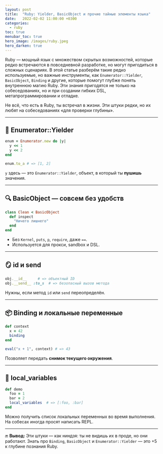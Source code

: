 ```yaml
---
layout: post
title:  "Ruby: Yielder, BasicObject и прочие тайные элементы языка"
date:   2022-02-02 11:00:00 +0300
categories:
  - ruby
toc: true
menubar_toc: true
hero_image: /images/ruby.jpeg
hero_darken: true
---
```

Ruby — мощный язык с множеством скрытых возможностей, которые редко встречаются в повседневной разработке, но могут пригодиться в сложных сценариях. В этой статье разберём такие редко используемые, но важные инструменты, как `Enumerator::Yielder`, `BasicObject`, `Binding` и другие, которые помогут глубже понять внутреннюю магию Ruby. Эти знания пригодятся не только на собеседованиях, но и при создании гибких DSL, метапрограммировании и отладке.

Не всё, что есть в Ruby, ты встречал в жизни. Эти штуки редки, но их любят на собеседованиях «для проверки глубины».

---

## 🧵 Enumerator::Yielder

```ruby
enum = Enumerator.new do |y|
  y << 1
  y << 2
end

enum.to_a # => [1, 2]
````

`y` здесь — это `Enumerator::Yielder`, объект, в который ты **пушишь** значения.

---

## 🔍 BasicObject — совсем без удобств

```ruby
class Clean < BasicObject
  def inspect
    "Ничего лишнего"
  end
end
```

* Без `Kernel`, `puts`, `p`, `require`, даже `==`.
* Используется для прокси, sandbox и DSL.

---

## 🪞 **id** и **send**

```ruby
obj.__id__     # => объектный ID
obj.__send__ :to_s  # => безопасный вызов метода
```

Нужны, если метод `id` или `send` переопределён.

---

## 📦 Binding и локальные переменные

```ruby
def context
  x = 42
  binding
end

eval("x + 1", context) # => 43
```

Позволяет передать **снимок текущего окружения**.

---

## 🔮 local\_variables

```ruby
def demo
  foo = 1
  bar = 2
  local_variables  # => [:foo, :bar]
end
```

Можно получить список локальных переменных во время выполнения. На собесах иногда просят написать REPL.

---

🔚 **Вывод:**
Эти штуки — как ниндзя: ты не видишь их в проде, но они работают. Знать про `Binding`, `BasicObject` и `Enumerator::Yielder` — это +5 к глубине познания Ruby.
